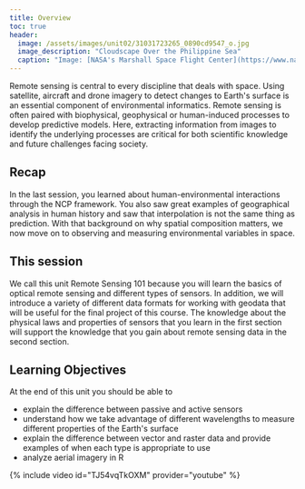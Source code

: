 ```yaml
---
title: Overview
toc: true
header:
  image: /assets/images/unit02/31031723265_0890cd9547_o.jpg
  image_description: "Cloudscape Over the Philippine Sea"
  caption: "Image: [NASA's Marshall Space Flight Center](https://www.nasa.gov/centers/marshall/home/index.html) [CC BY-NC 2.0] via [flickr.com](https://www.flickr.com/photos/nasamarshall/31031723265/)"
---
```


Remote sensing is central to every discipline that deals with space. Using satellite, aircraft and drone imagery to detect changes to Earth's surface is an essential component of environmental informatics. Remote sensing is often paired with biophysical, geophysical or human-induced processes to develop predictive models. Here, extracting information from images to identify the underlying processes are critical for both scientific knowledge and future challenges facing society.

<!--more-->

## Recap
In the last session, you learned about human-environmental interactions through the NCP framework. You also saw great examples of geographical analysis in human history and saw that interpolation is not the same thing as prediction. With that background on why spatial composition matters, we now move on to observing and measuring environmental variables in space.

## This session
We call this unit Remote Sensing 101 because you will learn the basics of optical remote sensing and different types of sensors. In addition, we will introduce a variety of different data formats for working with geodata that will be useful for the final project of this course. The knowledge about the physical laws and properties of sensors that you learn in the first section will support the knowledge that you gain about remote sensing data in the second section.

## Learning Objectives

At the end of this unit you should be able to

* explain the difference between passive and active sensors
* understand how we take advantage of different wavelengths to measure different properties of the Earth's surface
* explain the difference between vector and raster data and provide examples of when each type is appropriate to use
* analyze aerial imagery in R



{% include video id="TJ54vqTkOXM" provider="youtube" %}
